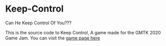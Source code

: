 # Keep-Control
Can He Keep Control Of You???

This is the source code to Keep Control, A game made for the GMTK 2020 Game Jam. You can visit the [game page here](https://r.thecrafters001.ga/itch/GMTK-2020.html)